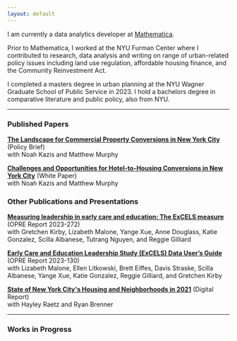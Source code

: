 ```yaml
---
layout: default
---
```


I am currently a data analytics developer at [Mathematica](https://mathematica.org/).

Prior to Mathematica, I worked at the NYU Furman Center where I contributed to research, data analysis and writing on range of urban-related policy issues including land use regulation, affordable housing finance, and the Community Reinvestment Act. 

I completed a masters degree in urban planning at the NYU Wagner Graduate School of Public Service in 2023. I hold a bachelors degree in comparative literature and public policy, also from NYU.

***

### Published Papers ###

<b>[The Landscape for Commercial Property Conversions in New York City](https://furmancenter.org/research/publication/commercial-property-conversions)</b> (Policy Brief)
<br>with Noah Kazis and Matthew Murphy

<b>[Challenges and Opportunities for Hotel-to-Housing Conversions in New York City](https://furmancenter.org/research/publication/challenges-and-opportunities-for-hotel-to-housing-conversions-in-new-york-c)</b> (White Paper)
<br>with Noah Kazis and Matthew Murphy

### Other Publications and Presentations ###

<b>[Measuring leadership in early care and education: The ExCELS measure](https://acf.gov/sites/default/files/documents/opre/ExCELS-Measure-TechReport_508v2.pdf)</b> (OPRE Report 2023-272)<br>with Gretchen Kirby, Lizabeth Malone, Yange Xue, Anne Douglass, Katie Gonzalez, Scilla Albanese, Tutrang Nguyen, and Reggie Gilliard

<b>[Early Care and Education Leadership Study (ExCELS) Data User’s Guide](https://www.mathematica.org/publications/early-care-and-education-leadership-study-excels-data-users-guide)</b> (OPRE Report 2023-130)
<br>with Lizabeth Malone, Ellen Litkowski, Brett Eiffes, Davis Straske, Scilla Albanese, Yange Xue, Katie Gonzalez, Reggie Gilliard, and Gretchen Kirby

<b>[State of New York City's Housing and Neighborhoods in 2021](https://furmancenter.org/stateofthecity/state-of-the-city-2021/)</b> (Digital Report)
<br>with Hayley Raetz and Ryan Brenner


***

### Works in Progress ###
